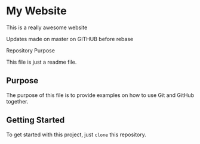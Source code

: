 # My Website

This is a really awesome website

Updates made on master on GITHUB before rebase

 Repository Purpose 

This file is just a readme file.

## Purpose

The purpose of this file is to provide examples
on how to use Git and GitHub together.

## Getting Started

To get started with this project, just `clone` this repository.
